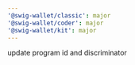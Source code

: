 ```yaml
---
'@swig-wallet/classic': major
'@swig-wallet/coder': major
'@swig-wallet/kit': major
---
```


update program id and discriminator
